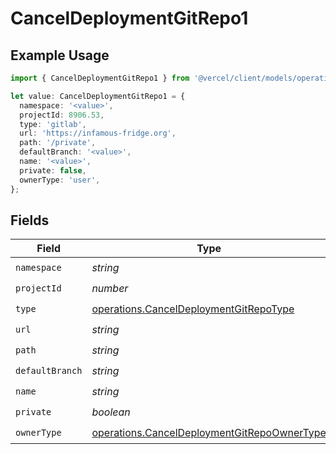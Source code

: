 # CancelDeploymentGitRepo1

## Example Usage

```typescript
import { CancelDeploymentGitRepo1 } from '@vercel/client/models/operations';

let value: CancelDeploymentGitRepo1 = {
  namespace: '<value>',
  projectId: 8906.53,
  type: 'gitlab',
  url: 'https://infamous-fridge.org',
  path: '/private',
  defaultBranch: '<value>',
  name: '<value>',
  private: false,
  ownerType: 'user',
};
```

## Fields

| Field           | Type                                                                                                       | Required           | Description |
| --------------- | ---------------------------------------------------------------------------------------------------------- | ------------------ | ----------- |
| `namespace`     | _string_                                                                                                   | :heavy_check_mark: | N/A         |
| `projectId`     | _number_                                                                                                   | :heavy_check_mark: | N/A         |
| `type`          | [operations.CancelDeploymentGitRepoType](../../models/operations/canceldeploymentgitrepotype.md)           | :heavy_check_mark: | N/A         |
| `url`           | _string_                                                                                                   | :heavy_check_mark: | N/A         |
| `path`          | _string_                                                                                                   | :heavy_check_mark: | N/A         |
| `defaultBranch` | _string_                                                                                                   | :heavy_check_mark: | N/A         |
| `name`          | _string_                                                                                                   | :heavy_check_mark: | N/A         |
| `private`       | _boolean_                                                                                                  | :heavy_check_mark: | N/A         |
| `ownerType`     | [operations.CancelDeploymentGitRepoOwnerType](../../models/operations/canceldeploymentgitrepoownertype.md) | :heavy_check_mark: | N/A         |
